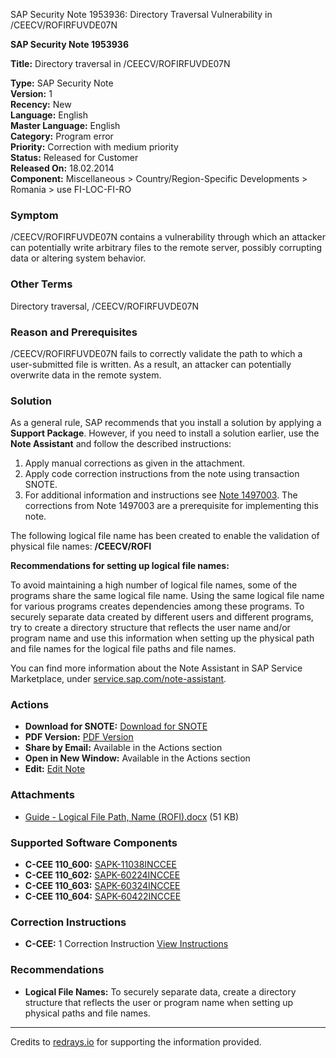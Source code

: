 SAP Security Note 1953936: Directory Traversal Vulnerability in /CEECV/ROFIRFUVDE07N

**SAP Security Note 1953936**

**Title:** Directory traversal in /CEECV/ROFIRFUVDE07N

**Type:** SAP Security Note  
**Version:** 1  
**Recency:** New  
**Language:** English  
**Master Language:** English  
**Category:** Program error  
**Priority:** Correction with medium priority  
**Status:** Released for Customer  
**Released On:** 18.02.2014  
**Component:** Miscellaneous > Country/Region-Specific Developments > Romania > use FI-LOC-FI-RO

### Symptom

/CEECV/ROFIRFUVDE07N contains a vulnerability through which an attacker can potentially write arbitrary files to the remote server, possibly corrupting data or altering system behavior.

### Other Terms

Directory traversal, /CEECV/ROFIRFUVDE07N

### Reason and Prerequisites

/CEECV/ROFIRFUVDE07N fails to correctly validate the path to which a user-submitted file is written. As a result, an attacker can potentially overwrite data in the remote system.

### Solution

As a general rule, SAP recommends that you install a solution by applying a **Support Package**. However, if you need to install a solution earlier, use the **Note Assistant** and follow the described instructions:

1. Apply manual corrections as given in the attachment.
2. Apply code correction instructions from the note using transaction SNOTE.
3. For additional information and instructions see [Note 1497003](https://me.sap.com/notes/1497003). The corrections from Note 1497003 are a prerequisite for implementing this note.

The following logical file name has been created to enable the validation of physical file names: **/CEECV/ROFI**

**Recommendations for setting up logical file names:**

To avoid maintaining a high number of logical file names, some of the programs share the same logical file name. Using the same logical file name for various programs creates dependencies among these programs. To securely separate data created by different users and different programs, try to create a directory structure that reflects the user name and/or program name and use this information when setting up the physical path and file names for the logical file paths and file names.

You can find more information about the Note Assistant in SAP Service Marketplace, under [service.sap.com/note-assistant](https://me.sap.com/service.sap.com/note-assistant).

### Actions

- **Download for SNOTE:** [Download for SNOTE](https://notesdownloads.sap.com/note/0040000011534612017)
- **PDF Version:** [PDF Version](https://userapps.support.sap.com/sap/support/sfm/notes/print/0001953936?language=en-US&token=99E80290E5C94E113340E2EAE8FDF2D3)
- **Share by Email:** Available in the Actions section
- **Open in New Window:** Available in the Actions section
- **Edit:** [Edit Note](https://me.sap.com/sap/support/notes/edit/0001953936)

### Attachments

- [Guide - Logical File Path, Name (ROFI).docx](https://me.sap.com/sap/support/sapnotes/public/services/attachment.htm?iv_key=012006153200001164172013&iv_version=0001&iv_guid=5C701688F1F32C41A1533B114ECBF521) (51 KB)

### Supported Software Components

- **C-CEE 110_600:** [SAPK-11038INCCEE](https://me.sap.com/supportpackage/SAPK-11038INCCEE)
- **C-CEE 110_602:** [SAPK-60224INCCEE](https://me.sap.com/supportpackage/SAPK-60224INCCEE)
- **C-CEE 110_603:** [SAPK-60324INCCEE](https://me.sap.com/supportpackage/SAPK-60324INCCEE)
- **C-CEE 110_604:** [SAPK-60422INCCEE](https://me.sap.com/supportpackage/SAPK-60422INCCEE)

### Correction Instructions

- **C-CEE:** 1 Correction Instruction [View Instructions](https://me.sap.com/corrins/0001953936/369)

### Recommendations

- **Logical File Names:** To securely separate data, create a directory structure that reflects the user or program name when setting up physical paths and file names.

---

Credits to [redrays.io](https://redrays.io) for supporting the information provided.